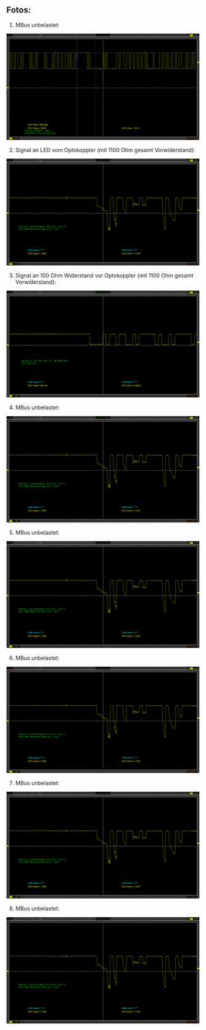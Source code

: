 ## Fotos:
1) MBus unbelastet:
<img src="Kaifa-MBus-unbelastet.png">

2) Signal an LED vom Optokoppler (mit 1100 Ohm gesamt Vorwiderstand):
<img src="Kaifa-MBus-1100ohm_gemessen-an-optokLED.png">

3) Signal an 100 Ohm Widerstand vor Optokoppler (mit 1100 Ohm gesamt Vorwiderstand):
<img src="Kaifa-MBus-1100ohm_gemessen-an-100ohm.png">

4) MBus unbelastet:
<img src="Kaifa-MBus-1100ohm_gemessen-an-optokLED.png">

5) MBus unbelastet:
<img src="Kaifa-MBus-1100ohm_gemessen-an-optokLED.png">

6) MBus unbelastet:
<img src="Kaifa-MBus-1100ohm_gemessen-an-optokLED.png">

7) MBus unbelastet:
<img src="Kaifa-MBus-1100ohm_gemessen-an-optokLED.png">

8) MBus unbelastet:
<img src="Kaifa-MBus-1100ohm_gemessen-an-optokLED.png">

